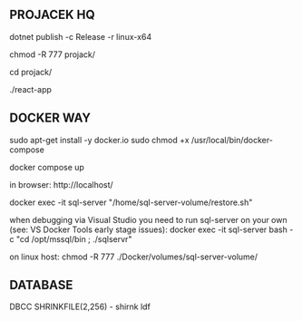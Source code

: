 ## PROJACEK HQ

dotnet publish -c Release -r linux-x64

chmod -R 777 projack/

cd projack/

./react-app

## DOCKER WAY

sudo apt-get install -y docker.io
sudo chmod +x /usr/local/bin/docker-compose

docker compose up

in browser: http://localhost/

docker exec -it sql-server "/home/sql-server-volume/restore.sh"

when debugging via Visual Studio you need to run sql-server on your own (see: VS Docker Tools early stage issues):
docker exec -it sql-server bash -c "cd /opt/mssql/bin ; ./sqlservr"

on linux host: chmod -R 777 ./Docker/volumes/sql-server-volume/

## DATABASE

DBCC SHRINKFILE(2,256) - shirnk ldf
